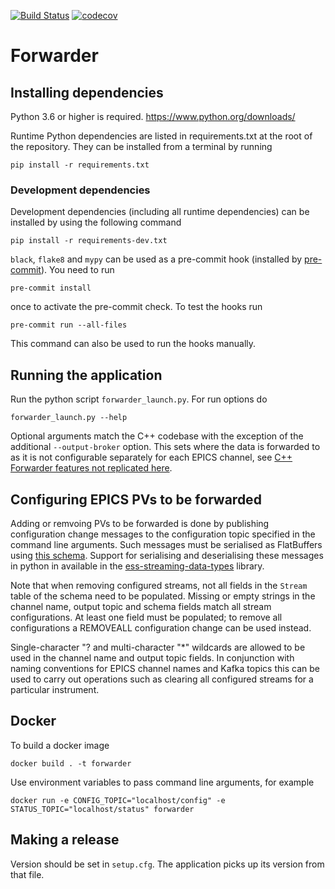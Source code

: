 [![Build Status](https://jenkins.esss.dk/dm/job/ess-dmsc/job/forwarder/job/master/badge/icon)](https://jenkins.esss.dk/dm/job/ess-dmsc/job/forwarder/job/master/) [![codecov](https://codecov.io/gh/ess-dmsc/forwarder/branch/master/graph/badge.svg)](https://codecov.io/gh/ess-dmsc/forwarder)


# Forwarder

## Installing dependencies

Python 3.6 or higher is required. https://www.python.org/downloads/

Runtime Python dependencies are listed in requirements.txt at the root of the
repository. They can be installed from a terminal by running
```
pip install -r requirements.txt
```

### Development dependencies

Development dependencies (including all runtime dependencies) can be installed by using the following command 

```
pip install -r requirements-dev.txt
```

`black`, `flake8` and `mypy` can be used as a pre-commit hook (installed by [pre-commit](https://pre-commit.com/)).
You need to run
```
pre-commit install
```
once to activate the pre-commit check.
To test the hooks run
```
pre-commit run --all-files
```
This command can also be used to run the hooks manually.

## Running the application

Run the python script `forwarder_launch.py`.
For run options do
```
forwarder_launch.py --help
```
Optional arguments match the C++ codebase with the exception of the additional `--output-broker` option.
This sets where the data is forwarded to as it is not configurable separately for each EPICS channel,
see [C++ Forwarder features not replicated here](#c++-forwarder-features-not-replicated-here). 


## Configuring EPICS PVs to be forwarded

Adding or remvoing PVs to be forwarded is done by publishing configuration change messages to the configuration 
topic specified in the command line arguments. Such messages must be serialised as FlatBuffers using
[this schema](). Support for serialising and deserialising these messages in python in available in the
[ess-streaming-data-types](https://pypi.org/project/ess-streaming-data-types/) library.

Note that when removing configured streams, not all fields in the `Stream` table of the schema need to be populated.
Missing or empty strings in the channel name, output topic and schema fields match all stream configurations.
At least one field must be populated; to remove all configurations a REMOVEALL configuration change can be used instead.

Single-character "? and multi-character "*" wildcards are allowed to be used in the channel name and output topic fields.
In conjunction with naming conventions for EPICS channel names and Kafka topics this can be used to carry out operations
such as clearing all configured streams for a particular instrument. 

## Docker

To build a docker image
```
docker build . -t forwarder
```

Use environment variables to pass command line arguments, for example
```
docker run -e CONFIG_TOPIC="localhost/config" -e STATUS_TOPIC="localhost/status" forwarder
```

## Making a release

Version should be set in `setup.cfg`. The application picks up its version from that file.
